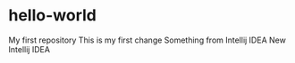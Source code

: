 # hello-world
My first repository
This is my first change
Something from Intellij IDEA
New Intellij IDEA 